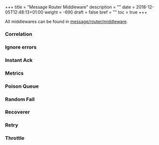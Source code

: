 +++
title = "Message Router Middleware"
description = ""
date = 2018-12-05T12:48:13+01:00
weight = -690
draft = false
bref = ""
toc = true
+++

All middlewares can be found in [message/router/middleware](https://github.com/ThreeDotsLabs/watermill/tree/master/message/router/middleware).

### Correlation

### Ignore errors

### Instant Ack

### Metrics

### Poison Queue

### Random Fail

### Recoverer

### Retry

### Throttle
